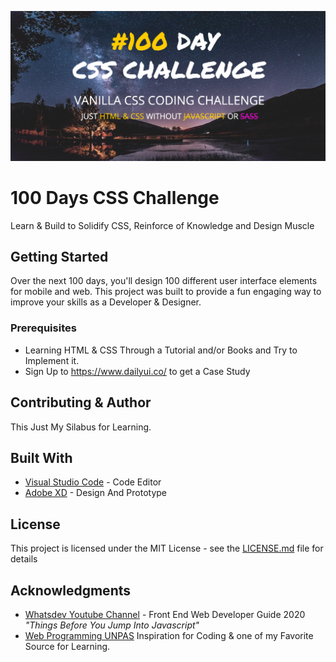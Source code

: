 ![](https://github.com/hanifgunawan/100-Days-CSS-Challenge/blob/master/CSS%20CHALLENGE.png)

# 100 Days CSS Challenge
Learn & Build to Solidify CSS, Reinforce of Knowledge and Design Muscle

## Getting Started

Over the next 100 days, you'll design 100 different user interface elements for mobile and web. This project was built to provide a fun engaging way to improve your skills as a Developer & Designer.

### Prerequisites

* Learning HTML & CSS Through a Tutorial and/or Books and Try to Implement it.
* Sign Up to https://www.dailyui.co/ to get a Case Study

## Contributing & Author

This Just My Silabus for Learning. 

## Built With

* [Visual Studio Code](http://www.dropwizard.io/1.0.2/docs/) - Code Editor
* [Adobe XD](https://maven.apache.org/) - Design And Prototype

## License

This project is licensed under the MIT License - see the [LICENSE.md](https://github.com/hanifgunawan/100-Days-CSS-Challenge/blob/master/LICENSE) file for details

## Acknowledgments

* [Whatsdev Youtube Channel](https://www.youtube.com/watch?v=sppSnBQVt0k&t=5225s) - Front End Web Developer Guide 2020 *"Things Before You Jump Into Javascript"*
* [Web Programming UNPAS](https://www.youtube.com/channel/UCkXmLjEr95LVtGuIm3l2dPg) Inspiration for Coding & one of my Favorite Source for Learning.






